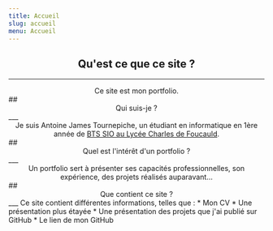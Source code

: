 ```yaml
---
title: Accueil
slug: accueil
menu: Accueil
---
```


## <center>Qu'est ce que ce site ?</center>
___
<center>Ce site est mon portfolio.</center>
## <center>Qui suis-je ?</center>
___
<center>Je suis Antoine James Tournepiche, un étudiant en informatique en 1ère année de <a href="https://www.lyceecharlesdefoucauldsup.fr/">BTS SIO au Lycée Charles de Foucauld</a>.</center>
## <center>Quel est l'intérêt d'un portfolio ?</center>
___
<center>Un portfolio sert à présenter ses capacités professionnelles, son expérience, des projets réalisés auparavant...</center>
## <center>Que contient ce site ?</center>
___
Ce site contient différentes informations, telles que : 
* Mon CV
* Une présentation plus étayée
* Une présentation des projets que j'ai publié sur GitHub
* Le lien de mon GitHub